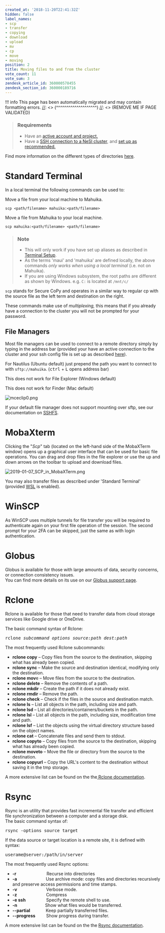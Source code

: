 ```yaml
---
created_at: '2018-11-20T22:41:32Z'
hidden: false
label_names:
- scp
- transfer
- copying
- download
- upload
- mv
- cp
- move
- moving
position: 2
title: Moving files to and from the cluster
vote_count: 11
vote_sum: 3
zendesk_article_id: 360000578455
zendesk_section_id: 360000189716
---
```



[//]: <> (REMOVE ME IF PAGE VALIDATED)
[//]: <> (vvvvvvvvvvvvvvvvvvvv)
!!! info
    This page has been automatically migrated and may contain formatting errors.
[//]: <> (^^^^^^^^^^^^^^^^^^^^)
[//]: <> (REMOVE ME IF PAGE VALIDATED)
<blockquote class="blockquote-prereq">
<h3 id="prerequisites">Requirements</h3>
<ul>
<li>Have an <a href="https://support.nesi.org.nz/hc/en-gb/sections/360000196195-Accounts-Projects" target="_self">active account and project.</a>
</li>
<li>Have a <a href="https://support.nesi.org.nz/hc/en-gb/articles/360001016335" target="_self">SSH connection to a NeSI cluster</a>, and <a href="https://support.nesi.org.nz/hc/en-gb/sections/360000189696" target="_self">set up as recommended. </a>
</li>
</ul>
</blockquote>
<p>Find more information on the different types of directories <a href="https://support.nesi.org.nz/hc/en-gb/articles/360000177256" target="_self">here</a>.</p>
<h1>Standard Terminal</h1>
<p>In a local terminal the following commands can be used to:</p>
<p>Move a file from your local machine to Mahuika.</p>
<pre><code><a title="Put actual path here (no &lt;&gt;)" data-toggle="tooltip">scp &lt;path/filename&gt; mahuika:&lt;path/filename&gt;</a></code></pre>
<p>Move a file from Mahuika to your local machine.</p>
<pre><code><a title="Put actual path here (no &lt;&gt;)" data-toggle="tooltip">scp mahuika:&lt;path/filename&gt; &lt;path/filename&gt;</a></code></pre>
<blockquote class="blockquote-warning">
<h3 id="">Note</h3>
<ul>
<li>This will only work if you have set up aliases as described in <a href="https://support.nesi.org.nz/hc/en-gb/articles/360000625535-Terminal-Setup-MacOS-Linux-">Terminal Setup</a>.</li>
<li>As the terms 'maui' and 'mahuika' are defined locally, the above commands <em>only works when using a local terminal</em> (i.e. not on Mahuika).</li>
<li>If you are using Windows subsystem, the root paths are different as shown by Windows. e.g. <code>C:</code> is located at <code>/mnt/c/</code>
</li>
</ul>
</blockquote>
<p><code>scp</code> stands for Secure CoPy and operates in a similar way to regular cp with the source file as the left term and destination on the right.</p>
<p>These commands make use of <em>multiplexing, </em>this means that if you already have a connection to the cluster you will not be prompted for your password.</p>
<h2>File Managers </h2>
<p>Most file managers can be used to connect to a remote directory simply by typing in the address bar (provided your have an active connection to the cluster and your ssh config file is set up as described <a href="https://support.nesi.org.nz/hc/en-gb/articles/360000625535" target="_self">here</a>).</p>
<p>For Nautilus (Ubuntu default) just prepend the path you want to connect to with <code>sftp://mahuika</code>. (<kbd>ctrl</kbd> + <kbd>L</kbd> opens address bar)</p>
<p>This does not work for File Explorer (Windows default)</p>
<p>This does not work for Finder (Mac default)</p>
<p><img src="https://support.nesi.org.nz/hc/article_attachments/360003129656/mceclip0.png" alt="mceclip0.png"></p>
<p>If your default file manager does not support mounting over sftp, see our documentation on <a href="https://support.nesi.org.nz/hc/en-gb/articles/360000621135" target="_self">SSHFS</a>.</p>
<h1>MobaXterm</h1>
<p>Clicking the "<em>Scp</em>" tab (located on the left-hand side of the MobaXTerm window) opens up a graphical user interface that can be used for basic file operations. You can drag and drop files in the file explorer or use the up and down arrows on the toolbar to upload and download files.</p>
<p><img src="https://support.nesi.org.nz/hc/article_attachments/360001503115/2019-01-07_SCP_in_MobaXTerm.png" alt="2019-01-07_SCP_in_MobaXTerm.png"></p>
<p>You may also transfer files as described under 'Standard Terminal' (provided <a href="https://support.nesi.org.nz/hc/en-gb/articles/360001075575" target="_self">WSL</a> is enabled).</p>
<h1>WinSCP</h1>
<p>As WinSCP uses multiple tunnels for file transfer you will be required to authenticate again on your first file operation of the session. The second prompt for your 2FA can be skipped, just the same as with login authentication.</p>
<h1>Globus</h1>
<p>Globus is available for those with large amounts of data, security concerns, or connection consistency issues.<br>You can find more details on its use on our <a href="https://support.nesi.org.nz/hc/en-gb/articles/4405623380751-Data-Transfer-using-Globus-V5" target="_self">Globus support page</a>.</p>
<h1>Rclone</h1>
<p>Rclone is available for those that need to transfer data from cloud storage services like Google drive or OneDrive.</p>
<p>The basic command syntax of Rclone:</p>
<pre>rclone <em>subcommand options source:path dest:path</em></pre>
<p>The most frequently used Rclone subcommands:</p>
<ul>
<li>
<strong>rclone copy</strong> – Copy files from the source to the destination, skipping what has already been copied.</li>
<li>
<strong>rclone sync</strong> – Make the source and destination identical, modifying only the destination.</li>
<li>
<strong>rclone mov</strong>e – Move files from the source to the destination.</li>
<li>
<strong>rclone delete</strong> – Remove the contents of a path.</li>
<li>
<strong>rclone mkdir</strong> – Create the path if it does not already exist.</li>
<li>
<strong>rclone rmdir</strong> – Remove the path.</li>
<li>
<strong>rclone check</strong> – Check if the files in the source and destination match.</li>
<li>
<strong>rclone ls</strong> – List all objects in the path, including size and path.</li>
<li>
<strong>rclone lsd</strong> – List all directories/containers/buckets in the path.</li>
<li>
<strong>rclone lsl</strong> – List all objects in the path, including size, modification time and path.</li>
<li>
<strong>rclone lsf</strong> – List the objects using the virtual directory structure based on the object names.</li>
<li>
<strong>rclone cat</strong> – Concatenate files and send them to stdout.</li>
<li>
<strong>rclone copyto</strong> – Copy files from the source to the destination, skipping what has already been copied.</li>
<li>
<strong>rclone moveto</strong> – Move the file or directory from the source to the destination.</li>
<li>
<strong>rclone copyurl</strong> – Copy the URL's content to the destination without saving it in the tmp storage.</li>
</ul>
<p>A more extensive list can be found on the the<a href="https://rclone.org/docs" target="_self"> Rclone documentation</a>.</p>
<h1>Rsync</h1>
<p>Rsync <span>is an utility that provides fast incremental file transfer and efficient file synchronization between a computer and a storage disk.<br>The basic command syntax of:<br></span><span></span></p>
<pre><span>rsync -options source target</span></pre>
<p><span>If the data source or target location is a remote site, it is defined with syntax:<br></span></p>
<pre><span>userame@server:/path/in/server</span></pre>
<p>The most frequently used Rsync options:</p>
<ul>
<li>
<strong>-r</strong>                         Recurse into directories</li>
<li>
<strong>-a </strong>                       Use archive mode: copy files and directories recursively and preserve access permissions and time stamps.</li>
<li>
<strong>-v</strong>                        Verbose mode.</li>
<li>
<strong>-z</strong>                        Compress</li>
<li>
<strong>-e ssh</strong>                 Specify the remote shell to use.</li>
<li>
<strong>-n</strong>                       Show what files would be transferred.</li>
<li>
<strong>--partial</strong>             Keep partially transferred files.</li>
<li>
<strong>--progress</strong>         Show progress during transfer.</li>
</ul>
<p>A more extensive list can be found on the the <a style="background-color: #ffffff;" href="https://download.samba.org/pub/rsync/rsync.1" target="_self">Rsync documentation</a>.</p>
<p> </p>